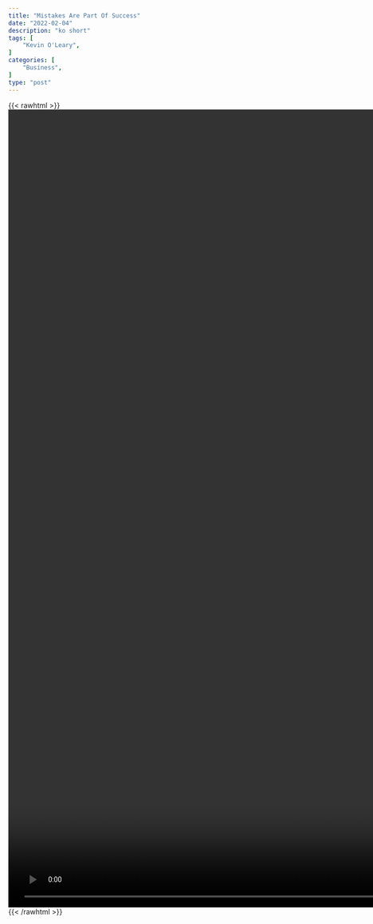 ```yaml
---
title: "Mistakes Are Part Of Success"
date: "2022-02-04"
description: "ko short"
tags: [
    "Kevin O'Leary",
]
categories: [
    "Business",
]
type: "post"
---
```

{{< rawhtml >}}
    <video style="height:40vh;width:auto" overflow="hidden" controls>
        <source src="https://clips.dev00ps.com/Kevin%20O%27Leary/Mistakes%20Are%20Part%20Of%20Being%20Successful%20-%20Kevin%20O39%20Leary.mp4" type="video/mp4"> 
    </video>
{{< /rawhtml >}}